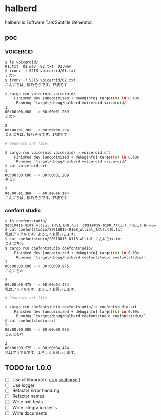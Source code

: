 # halberd

halberd is Software Talk Subtitle Generator.

## poc

### VOICEROID

```bash
$ ls voiceroid/
01.txt  01.wav  02.txt  02.wav
$ iconv -f SJIS voiceroid/01.txt
テスト
$ iconv -f SJIS voiceroid/02.txt
こんにちは、桜乃そらです。17歳です

$ cargo run voiceroid voiceroid/
    Finished dev [unoptimized + debuginfo] target(s) in 0.00s
     Running `target/debug/halberd voiceroid voiceroid/`
1
00:00:00,000 --> 00:00:01,269
テスト

2
00:00:01,269 --> 00:00:06,294
こんにちは、桜乃そらです。17歳です
```

```bash
# Generate srt file

$ cargo run voiceroid voiceroid/ > voiceroid.srt
    Finished dev [unoptimized + debuginfo] target(s) in 0.00s
     Running `target/debug/halberd voiceroid voiceroid/`
$ cat voiceroid.srt
1
00:00:00,000 --> 00:00:01,269
テスト

2
00:00:01,269 --> 00:00:06,294
こんにちは、桜乃そらです。17歳です
```

### coefont studio

```bash
$ ls coefontstudio/
20210815-0108_Allial_わたしわあ.txt  20210815-0108_Allial_わたしわあ.wav  20210815-0118_Allial_こんにちわ.txt  20210815-0118_Allial_こんにちわ.wav
$ cat coefontstudio/20210815-0108_Allial_わたしわあ.txt
私はアリアルです。よろしくお願いします。
$ cat coefontstudio/20210815-0118_Allial_こんにちわ.txt
こんにちわ
$ cargo run coefontstudio coefontstudio/
    Finished dev [unoptimized + debuginfo] target(s) in 0.00s
     Running `target/debug/halberd coefontstudio coefontstudio/`
1
00:00:00,000 --> 00:00:00,975
こんにちわ

2
00:00:00,975 --> 00:00:04,474
私はアリアルです。よろしくお願いします。
```

```bash
# Generate srt file

$ cargo run coefontstudio coefontstudio/ > coefontstudio.srt
    Finished dev [unoptimized + debuginfo] target(s) in 0.00s
     Running `target/debug/halberd coefontstudio coefontstudio/`
$ cat coefontstudio.srt
1
00:00:00,000 --> 00:00:00,975
こんにちわ

2
00:00:00,975 --> 00:00:04,474
私はアリアルです。よろしくお願いします。
```

## TODO for 1.0.0

- [ ] Use cli library(ex. [clap](https://github.com/clap-rs/clap) [seahorse](https://github.com/ksk001100/seahorse) )
- [ ] Use logger
- [ ] Refactor Error handling
- [ ] Refactor names
- [ ] Write unit tests
- [ ] Write integration tests
- [ ] Write documents
